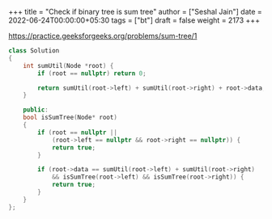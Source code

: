 +++
title = "Check if binary tree is sum tree"
author = ["Seshal Jain"]
date = 2022-06-24T00:00:00+05:30
tags = ["bt"]
draft = false
weight = 2173
+++

<https://practice.geeksforgeeks.org/problems/sum-tree/1>

```cpp
class Solution
{
    int sumUtil(Node *root) {
        if (root == nullptr) return 0;

        return sumUtil(root->left) + sumUtil(root->right) + root->data;
    }

    public:
    bool isSumTree(Node* root)
    {
        if (root == nullptr ||
            (root->left == nullptr && root->right == nullptr)) {
            return true;
        }

        if (root->data == sumUtil(root->left) + sumUtil(root->right)
            && isSumTree(root->left) && isSumTree(root->right)) {
            return true;
        }
    }
};
```
